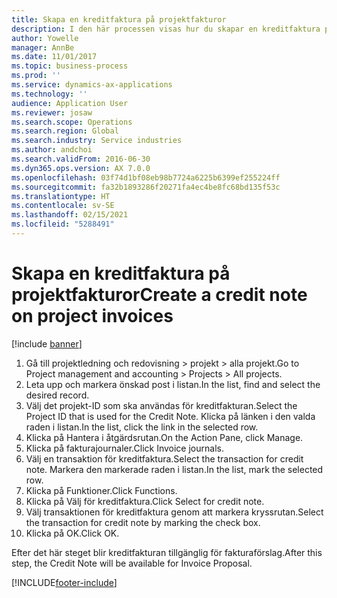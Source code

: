 ```yaml
---
title: Skapa en kreditfaktura på projektfakturor
description: I den här processen visas hur du skapar en kreditfaktura på projektfakturor som har bokförts.
author: Yowelle
manager: AnnBe
ms.date: 11/01/2017
ms.topic: business-process
ms.prod: ''
ms.service: dynamics-ax-applications
ms.technology: ''
audience: Application User
ms.reviewer: josaw
ms.search.scope: Operations
ms.search.region: Global
ms.search.industry: Service industries
ms.author: andchoi
ms.search.validFrom: 2016-06-30
ms.dyn365.ops.version: AX 7.0.0
ms.openlocfilehash: 03f74d1bf08eb98b7724a6225b6399ef255224ff
ms.sourcegitcommit: fa32b1893286f20271fa4ec4be8fc68bd135f53c
ms.translationtype: HT
ms.contentlocale: sv-SE
ms.lasthandoff: 02/15/2021
ms.locfileid: "5288491"
---
```

# <a name="create-a-credit-note-on-project-invoices"></a><span data-ttu-id="b3402-103">Skapa en kreditfaktura på projektfakturor</span><span class="sxs-lookup"><span data-stu-id="b3402-103">Create a credit note on project invoices</span></span>

[!include [banner](../../includes/banner.md)]

1. <span data-ttu-id="b3402-104">Gå till projektledning och redovisning > projekt > alla projekt.</span><span class="sxs-lookup"><span data-stu-id="b3402-104">Go to Project management and accounting > Projects > All projects.</span></span> 
2. <span data-ttu-id="b3402-105">Leta upp och markera önskad post i listan.</span><span class="sxs-lookup"><span data-stu-id="b3402-105">In the list, find and select the desired record.</span></span> 
3. <span data-ttu-id="b3402-106">Välj det projekt-ID som ska användas för kreditfakturan.</span><span class="sxs-lookup"><span data-stu-id="b3402-106">Select the Project ID that is used for the Credit Note.</span></span> <span data-ttu-id="b3402-107">Klicka på länken i den valda raden i listan.</span><span class="sxs-lookup"><span data-stu-id="b3402-107">In the list, click the link in the selected row.</span></span> 
4. <span data-ttu-id="b3402-108">Klicka på Hantera i åtgärdsrutan.</span><span class="sxs-lookup"><span data-stu-id="b3402-108">On the Action Pane, click Manage.</span></span> 
5. <span data-ttu-id="b3402-109">Klicka på fakturajournaler.</span><span class="sxs-lookup"><span data-stu-id="b3402-109">Click Invoice journals.</span></span> 
6. <span data-ttu-id="b3402-110">Välj en transaktion för kreditfaktura.</span><span class="sxs-lookup"><span data-stu-id="b3402-110">Select the transaction for credit note.</span></span> <span data-ttu-id="b3402-111">Markera den markerade raden i listan.</span><span class="sxs-lookup"><span data-stu-id="b3402-111">In the list, mark the selected row.</span></span> 
7. <span data-ttu-id="b3402-112">Klicka på Funktioner.</span><span class="sxs-lookup"><span data-stu-id="b3402-112">Click Functions.</span></span> 
8. <span data-ttu-id="b3402-113">Klicka på Välj för kreditfaktura.</span><span class="sxs-lookup"><span data-stu-id="b3402-113">Click Select for credit note.</span></span> 
9. <span data-ttu-id="b3402-114">Välj transaktionen för kreditfaktura genom att markera kryssrutan.</span><span class="sxs-lookup"><span data-stu-id="b3402-114">Select the transaction for credit note by marking the check box.</span></span>
10. <span data-ttu-id="b3402-115">Klicka på OK.</span><span class="sxs-lookup"><span data-stu-id="b3402-115">Click OK.</span></span> 

<span data-ttu-id="b3402-116">Efter det här steget blir kreditfakturan tillgänglig för fakturaförslag.</span><span class="sxs-lookup"><span data-stu-id="b3402-116">After this step, the Credit Note will be available for Invoice Proposal.</span></span>


[!INCLUDE[footer-include](../../includes/footer-banner.md)]